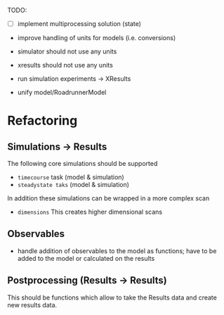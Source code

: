 TODO:
* [ ] implement multiprocessing solution (state)
* improve handling of units for models (i.e. conversions)



* simulator should not use any units
* xresults should not use any units



* run simulation experiments -> XResults
* unify model/RoadrunnerModel

# Refactoring


## Simulations -> Results

The following core simulations should be supported
* `timecourse` task (model & simulation)
* `steadystate taks` (model & simulation)

In addition these simulations can be wrapped in a more complex scan
* `dimensions`
This creates higher dimensional scans

## Observables
- handle addition of observables to the model as functions; have to be added to the
  model or calculated on the results






## Postprocessing (Results -> Results)
This should be functions which allow to take the Results data and 
create new results data.

